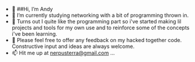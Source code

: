 - 👋 ##Hi, I’m Andy
- 🌱 I’m currently studying networking with a bit of programming thrown in.
- 👀 Turns out I quite like the programming part so i've started making lil projects and tools for my own use and to reinforce some of the concepts i've been learning.
- 💞️ Please feel free to offer any feedback on my hacked together code. Constructive input and ideas are always welcome.
- 📫 Hit me up at nerpusterra@gmail.com ...

<!---
volt-thrower/volt-thrower is a ✨ special ✨ repository because its `README.md` (this file) appears on your GitHub profile.
You can click the Preview link to take a look at your changes.
--->
